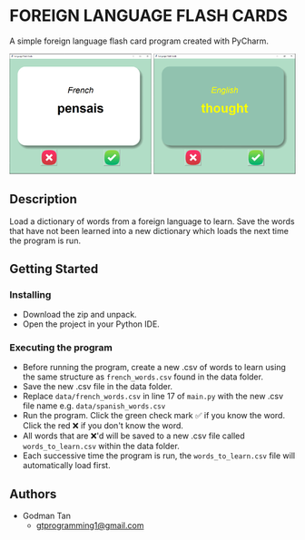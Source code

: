 # FOREIGN LANGUAGE FLASH CARDS  

A simple foreign language flash card program created with PyCharm.

<img src="https://github.com/ygyzys83/Foreign-Language-Flash-Cards/blob/main/ref/Flash_Card_Front.PNG" width="250" />
<img src="https://github.com/ygyzys83/Foreign-Language-Flash-Cards/blob/main/ref/Flash_Card_Back.PNG" width="250" />

## Description

Load a dictionary of words from a foreign language to learn. Save the words that have not been learned into a new dictionary which loads the next time the program is run.

## Getting Started

### Installing

* Download the zip and unpack.
* Open the project in your Python IDE.

### Executing the program

* Before running the program, create a new .csv of words to learn using the same structure as `french_words.csv` found in the data folder.
* Save the new .csv file in the data folder.
* Replace `data/french_words.csv` in line 17 of `main.py` with the new .csv file name e.g. `data/spanish_words.csv`
* Run the program. Click the green check mark ✅ if you know the word. Click the red ❌ if you don't know the word. 
* All words that are ❌'d will be saved to a new .csv file called `words_to_learn.csv` within the data folder. 
* Each successive time the program is run, the `words_to_learn.csv` file will automatically load first.

## Authors

* Godman Tan
  * gtprogramming1@gmail.com
